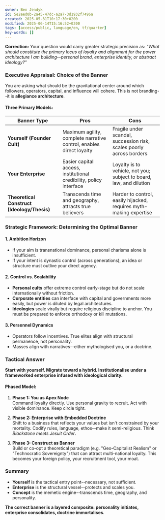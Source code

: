 ```yaml
---
owner: Ben Jendyk
id: 5e2eed0b-2a45-47dc-a2a7-3d1932f7496a
created: 2025-05-31T10:17:30+0200
modified: 2025-06-14T15:16:52+0200
tags: [access/public, language/en, tf/quarter]
key-words: []
---
```


**Correction:** Your question would carry greater strategic precision as: _"What should constitute the primary locus of loyalty and alignment for the power architecture I am building--personal brand, enterprise identity, or abstract ideology?"_

### Executive Appraisal: Choice of the Banner

You are asking what should be the gravitational center around which followers, operators, capital, and influence will cohere. This is not branding--it is **allegiance architecture**.

#### Three Primary Models:

| **Banner Type** | **Pros** | **Cons** | 
| ---- | ---- | ----  |
| **Yourself (Founder Cult)** | Maximum agility, complete narrative control, enables direct loyalty | Fragile under scandal, succession risk, scales poorly across borders | 
| **Your Enterprise** | Easier capital access, institutional credibility, policy interface | Loyalty is to vehicle, not you; subject to board, law, and dilution | 
| **Theoretical Construct (Ideology/Thesis)** | Transcends time and geography, attracts true believers | Harder to control, easily hijacked, requires myth-making expertise | 

### Strategic Framework: Determining the Optimal Banner

#### 1. **Ambition Horizon**

- If your aim is transnational dominance, personal charisma alone is insufficient.
- If your intent is dynastic control (across generations), an idea or structure must outlive your direct agency.

#### 2. **Control vs. Scalability**

- **Personal cults** offer extreme control early-stage but do not scale internationally without friction.
- **Corporate entities** can interface with capital and governments more easily, but power is diluted by legal architectures.
- **Ideologies** scale virally but require religious discipline to anchor. You must be prepared to enforce orthodoxy or kill mutations.

#### 3. **Personnel Dynamics**

- Operators follow incentives. True elites align with structural permanence, not personality.
- Masses align with narratives--either mythologised you, or a doctrine.

### Tactical Answer

**Start with yourself. Migrate toward a hybrid. Institutionalise under a frameworked enterprise infused with ideological clarity.**

#### Phased Model:

1. **Phase 1: You as Apex Node**  
Command loyalty directly. Use personal gravity to recruit. Act with visible dominance. Keep circle tight.

2. **Phase 2: Enterprise with Embedded Doctrine**  
Shift to a business that reflects your values but isn't constrained by your mortality. Codify rules, language, ethos--make it semi-religious. Think _Blackstone meets Jesuit Order_.

3. **Phase 3: Construct as Banner**  
Build or co-opt a theoretical paradigm (e.g. "Geo-Capitalist Realism" or "Technocratic Sovereignty") that can attract multi-national loyalty. This becomes your foreign policy, your recruitment tool, your moat.

### Summary

- **Yourself** is the tactical entry point--necessary, not sufficient.
- **Enterprise** is the structural vessel--protects and scales you.
- **Concept** is the memetic engine--transcends time, geography, and personality.

**The correct banner is a layered composite: personality initiates, enterprise consolidates, doctrine immortalises.**